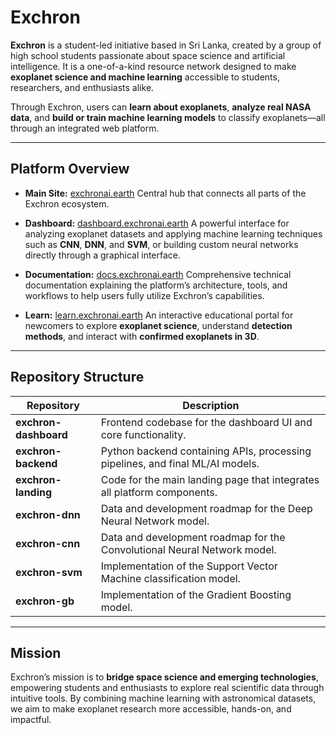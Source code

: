 # Exchron

**Exchron** is a student-led initiative based in Sri Lanka, created by a group of high school students passionate about space science and artificial intelligence. It is a one-of-a-kind resource network designed to make **exoplanet science and machine learning** accessible to students, researchers, and enthusiasts alike.

Through Exchron, users can **learn about exoplanets**, **analyze real NASA data**, and **build or train machine learning models** to classify exoplanets—all through an integrated web platform.

---

## Platform Overview

* **Main Site:** [exchronai.earth](https://exchronai.earth)
  Central hub that connects all parts of the Exchron ecosystem.

* **Dashboard:** [dashboard.exchronai.earth](https://dashboard.exchronai.earth)
  A powerful interface for analyzing exoplanet datasets and applying machine learning techniques such as **CNN**, **DNN**, and **SVM**, or building custom neural networks directly through a graphical interface.

* **Documentation:** [docs.exchronai.earth](https://docs.exchronai.earth)
  Comprehensive technical documentation explaining the platform’s architecture, tools, and workflows to help users fully utilize Exchron’s capabilities.

* **Learn:** [learn.exchronai.earth](https://learn.exchronai.earth)
  An interactive educational portal for newcomers to explore **exoplanet science**, understand **detection methods**, and interact with **confirmed exoplanets in 3D**.

---

## Repository Structure

| Repository            | Description                                                                   |
| --------------------- | ----------------------------------------------------------------------------- |
| **exchron-dashboard** | Frontend codebase for the dashboard UI and core functionality.                |
| **exchron-backend**   | Python backend containing APIs, processing pipelines, and final ML/AI models. |
| **exchron-landing**   | Code for the main landing page that integrates all platform components.       |
| **exchron-dnn**       | Data and development roadmap for the Deep Neural Network model.               |
| **exchron-cnn**       | Data and development roadmap for the Convolutional Neural Network model.      |
| **exchron-svm**       | Implementation of the Support Vector Machine classification model.            |
| **exchron-gb**        | Implementation of the Gradient Boosting model.                                |

---

## Mission

Exchron’s mission is to **bridge space science and emerging technologies**, empowering students and enthusiasts to explore real scientific data through intuitive tools. By combining machine learning with astronomical datasets, we aim to make exoplanet research more accessible, hands-on, and impactful.
